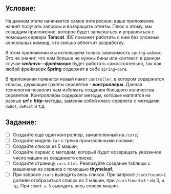 ## Условие:

На данном этапе начинается самое интересное: ваше приложение начнет получать запросы и возвращать ответы. 
Плюс к этому, мы создадим приложение, которое будет запускаться и управляться с помощью сервера **Tomcat**. 
IDE поможет работать с ним без сложных консольных команд, что сильно облегчит разработку.

В этом приложении мы используем только зависимость `spring—webmvc`. 
Это не значит, что нам больше не нужны бины или контекст, в данном случае ***webmvc—фреймворк*** 
будет работать самостоятельно, так как любой фреймворк **Spring** содержит в себе `spring—core`.

В приложении появился новый пакет `controller`, в котором содержатся классы, держащие группы сервлетов - ***контроллеры***. 
Данная технология позволит нам избежать создания большого количества сервлетов. 
Контроллеры содержат методы, которые маппятся на разные ***url*** и ***http***-методы, 
заменяя собой класс сервлета с методами `doGet`, `doPost` и т.д.

## Задание:

* [ ] Создайте еще один контроллер, замаппленный на `/cars`;
* [ ] Создайте модель `Car` с тремя произвольными полями;
* [ ] Создайте список из 5 машин;
* [ ] Создайте сервис с методом, который будет возвращать указанное число машин из созданного списка;
* [ ] Создайте страницу `cars.html`. Реализуйте создание таблицы с машинами из сервиса с помощью **thymeleaf**;
* [ ] При запросе `/cars` выводить весь список. При запросе `/cars?count=2` должен отобразиться список из 2 машин,
      при `/cars?count=3` - из 3, и тд. При `count ≥ 5` выводить весь список машин.